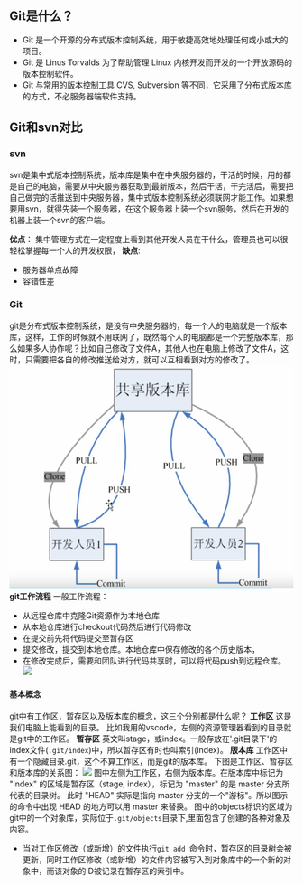 ## Git是什么？
* Git 是一个开源的分布式版本控制系统，用于敏捷高效地处理任何或小或大的项目。
* Git 是 Linus Torvalds 为了帮助管理 Linux 内核开发而开发的一个开放源码的版本控制软件。
* Git 与常用的版本控制工具 CVS, Subversion 等不同，它采用了分布式版本库的方式，不必服务器端软件支持。
## Git和svn对比
### svn
svn是集中式版本控制系统，版本库是集中在中央服务器的，干活的时候，用的都是自己的电脑，需要从中央服务器获取到最新版本，然后干活，干完活后，需要把自己做完的活推送到中央服务器，集中式版本控制系统必须联网才能工作。如果想要用svn，就得先装一个服务器，在这个服务器上装一个svn服务，然后在开发的机器上装一个svn的客户端。

**优点**：
集中管理方式在一定程度上看到其他开发人员在干什么，管理员也可以很轻松掌握每一个人的开发权限，
**缺点**:
* 服务器单点故障
* 容错性差
### Git
git是分布式版本控制系统，是没有中央服务器的，每一个人的电脑就是一个版本库，这样，工作的时候就不用联网了，既然每个人的电脑都是一个完整版本库，那么如果多人协作呢？比如自己修改了文件A，其他人也在电脑上修改了文件A，这时，只需要把各自的修改推送给对方，就可以互相看到对方的修改了。
![](./images/git_one.png)
**git工作流程**
一般工作流程：
* 从远程仓库中克隆Git资源作为本地仓库
* 从本地仓库进行checkout代码然后进行代码修改
* 在提交前先将代码提交至暂存区
* 提交修改，提交到本地仓库。本地仓库中保存修改的各个历史版本，
* 在修改完成后，需要和团队进行代码共享时，可以将代码push到远程仓库。
![](https://www.runoob.com/wp-content/uploads/2015/02/git-process.png)
#### 基本概念
git中有工作区，暂存区以及版本库的概念，这三个分别都是什么呢？
**工作区**
这是我们电脑上能看到的目录。
比如我用的vscode，左侧的资源管理器看到的目录就是git中的工作区。
**暂存区**
英文叫stage，或index。一般存放在'.git目录下'的index文件(`.git/index`)中，所以暂存区有时也叫索引(index)。
**版本库**
工作区中有一个隐藏目录.git，这个不算工作区，而是git的版本库。
下图是工作区、暂存区和版本库的关系图：
![](https://www.runoob.com/wp-content/uploads/2015/02/1352126739_7909.jpg)
图中左侧为工作区，右侧为版本库。在版本库中标记为 "index" 的区域是暂存区（stage, index），标记为 "master" 的是 master 分支所代表的目录树。
此时 "HEAD" 实际是指向 master 分支的一个"游标"。所以图示的命令中出现 HEAD 的地方可以用 master 来替换。
图中的objects标识的区域为git中的一个对象库，实际位于`.git/objects`目录下,里面包含了创建的各种对象及内容。
* 当对工作区修改（或新增）的文件执行`git add `命令时，暂存区的目录树会被更新，同时工作区修改（或新增）的文件内容被写入到对象库中的一个新的对象中，而该对象的ID被记录在暂存区的索引中。
